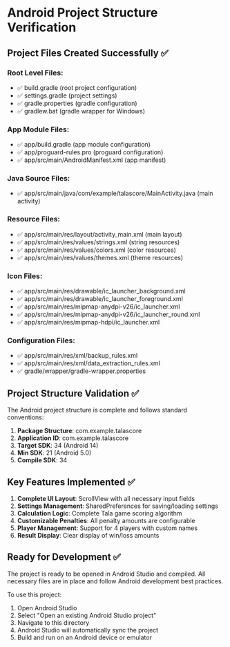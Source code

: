 # Android Project Structure Verification

## Project Files Created Successfully ✅

### Root Level Files:
- ✅ build.gradle (root project configuration)
- ✅ settings.gradle (project settings)
- ✅ gradle.properties (gradle configuration)
- ✅ gradlew.bat (gradle wrapper for Windows)

### App Module Files:
- ✅ app/build.gradle (app module configuration)
- ✅ app/proguard-rules.pro (proguard configuration)
- ✅ app/src/main/AndroidManifest.xml (app manifest)

### Java Source Files:
- ✅ app/src/main/java/com/example/talascore/MainActivity.java (main activity)

### Resource Files:
- ✅ app/src/main/res/layout/activity_main.xml (main layout)
- ✅ app/src/main/res/values/strings.xml (string resources)
- ✅ app/src/main/res/values/colors.xml (color resources)
- ✅ app/src/main/res/values/themes.xml (theme resources)

### Icon Files:
- ✅ app/src/main/res/drawable/ic_launcher_background.xml
- ✅ app/src/main/res/drawable/ic_launcher_foreground.xml
- ✅ app/src/main/res/mipmap-anydpi-v26/ic_launcher.xml
- ✅ app/src/main/res/mipmap-anydpi-v26/ic_launcher_round.xml
- ✅ app/src/main/res/mipmap-hdpi/ic_launcher.xml

### Configuration Files:
- ✅ app/src/main/res/xml/backup_rules.xml
- ✅ app/src/main/res/xml/data_extraction_rules.xml
- ✅ gradle/wrapper/gradle-wrapper.properties

## Project Structure Validation ✅

The Android project structure is complete and follows standard conventions:

1. **Package Structure**: com.example.talascore
2. **Application ID**: com.example.talascore
3. **Target SDK**: 34 (Android 14)
4. **Min SDK**: 21 (Android 5.0)
5. **Compile SDK**: 34

## Key Features Implemented ✅

1. **Complete UI Layout**: ScrollView with all necessary input fields
2. **Settings Management**: SharedPreferences for saving/loading settings
3. **Calculation Logic**: Complete Tala game scoring algorithm
4. **Customizable Penalties**: All penalty amounts are configurable
5. **Player Management**: Support for 4 players with custom names
6. **Result Display**: Clear display of win/loss amounts

## Ready for Development ✅

The project is ready to be opened in Android Studio and compiled. All necessary files are in place and follow Android development best practices.

To use this project:
1. Open Android Studio
2. Select "Open an existing Android Studio project"
3. Navigate to this directory
4. Android Studio will automatically sync the project
5. Build and run on an Android device or emulator
